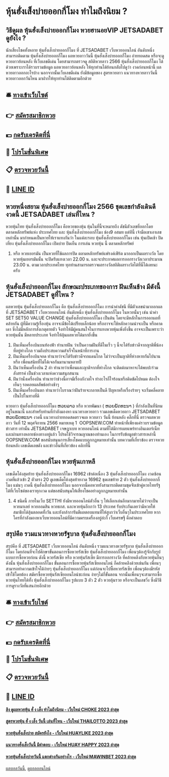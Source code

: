 # หุ้นฮั่งเส็งบ่ายออกกี่โมง ทำไมถึงนิยม ?
## วิธีดูผล หุ้นฮั่งเส็งบ่ายออกกี่โมง หวยฮานอยVIP JETSADABET ดูยังไง ?
นักเสี่ยงโชคทั้งหลาย หุ้นฮั่งเส็งบ่ายออกกี่โมง ที่ JETSADABET เว็บหวยออนไลน์ อันดับหนึ่ง สามารถติดตาม หุ้นฮั่งเส็งบ่ายออกกี่โมง ผลหวยลาววันนี้ หุ้นฮั่งเส็งบ่ายออกกี่โมง ถ่ายทอดสด หรือจะดู หวยลาวย้อนหลัง ที่เว็บเลขดีเด่น โดยสามารถตรวจดู สถิติหวยลาว 2566 หุ้นฮั่งเส็งบ่ายออกกี่โมง ได้ด้วยเพราะเราได้รวบรวมข้อมูล ผลหวยลาวย้อนหลัง ให้ทุกท่านได้ย้อนกลับไปดูว่า งวดก่อนหน้านี้ ผลหวยลาวออกอะไรบ้าง นอกจากนั้นเว็บเลขดีเด่น ยังมีข้อมูลของ สูตรหวยลาว แนวทางหวยลาววันนี้ หวยลาวออกวันไหน มาฝากให้ทุกท่านได้ติดตามอีกด้วย

## 🛎 [ทางเข้าเว็บไซต์](https://bit.ly/3BG5bNw)
## 👉 [สมัครสมาชิกหวย](https://bit.ly/3BG5bNw)
## 💵 [กดรับเครดิตที่นี่](https://bit.ly/3C3mvgS)
## 👑 [โปรโมชั่นพิเศษ](https://bit.ly/3C3mvgS)
## 📋 [ตรวจหวยวันนี้](https://bit.ly/3C3mvgS)
## 📱 [LINE ID](https://bit.ly/3C3mvgS)

## หวยหนึ่งสยาม หุ้นฮั่งเส็งบ่ายออกกี่โมง 2566 ชุดเลขกำลังเดินดีงวดนี้ JETSADABET เล่นที่ไหน ?
หวยหุ้นไทย หุ้นฮั่งเส็งบ่ายออกกี่โมง คือหวยของหุ้น หุ้นในที่นี้จะหมายถึง ดัชนีตัวเลขที่ออกโดยตลาดหลักทรัพย์แห่ง ประเทศไทย และ หุ้นฮั่งเส็งบ่ายออกกี่โมง ช่อง9 อสมท แต่ทีนี้ เจ้ามือเขาเอาเลขเหล่านั้น มากำหนดเป็นหวยให้เราแทงกันว่า ในแต่ละรอบ หุ้นฮั่งเส็งบ่ายออกกี่โมง เช่น หุ้นเปิดเช้า ปิดเที่ยง หุ้นฮั่งเส็งบ่ายออกกี่โมง เปิดบ่าย ปิดเย็น การเล่น หวยหุ้น นี้ ตลาดหลักทรัพย์
1. หรือ หวยเยอรมัน เป็นหวยที่ใช้ผลการปิด ตลาดหลักทรัพย์แฟรงค์เฟิร์ต มาออกเป็นผลรางวัล โดยหวยหุ้นเยอรมันนั้น จะปิดรับแทงเวลา 22.00 น. และจะประกาศผลการออกรางวัลเวลาประมาณ 23.00 น. ตามเวลาประเทศไทย ทุกท่านสามารถตรวจผลรางวัลสถิติผลรางวัลได้ที่นี่ได้เลยนะครับ

## หุ้นฮั่งเส็งบ่ายออกกี่โมง ลักษณะประเภทของการ ฝันเห็นช้าง มีดังนี้ JETSADABET ดูที่ไหน ?
ผลหวยหุ้น หุ้นฮั่งเส็งบ่ายออกกี่โมง คือ หุ้นฮั่งเส็งบ่ายออกกี่โมง การนำค่าดัชนี ที่มีตัวเลขนำมาออกผล ที่ JETSADABET เว็บหวยออนไลน์ อันดับหนึ่ง หุ้นฮั่งเส็งบ่ายออกกี่โมง ในหวยนั้นๆ เช่น นำค่า SET SET50 VALUE CHANGE หุ้นฮั่งเส็งบ่ายออกกี่โมง เป็นต้น โดยจะมีหลักในการออกผลที่คล้ายกัน ผู้ที่มีความรู้เรื่องหุ้น อาจจะมีข้อได้เปรียบเล็กน้อย หรืออาจจะใช้หลักความน่าจะเป็น หรือคาดเดา ซึ่งไม่มีหลักการสังเกตุตายตัว จึงทำให้มีผู้คนสนใจในการแทงหวยหุ้นเพิ่งยิ่งขึ้น อาจจะเป็นเพราะว่าหวยหุ้นนั้น มีหลายประเภท จึงทำให้ลุ้นผลหวยได้มากยิ่งขึ้น
1. ฝันเห็นเครื่องบินบนท้องฟ้า ทำนายฝัน ว่าเป็นความฝันที่ดีในเร็ว ๆ นี้จะได้รับข่าวดีจากญาติพี่น้องที่อยู่ห่างไกล รวมถึงประสบความสำเร็จในหน้าที่การงาน
2. ฝันเห็นเครื่องบินจอด ทำนายว่าจะได้รับข่าวดีจากแดนไกล ไม่ว่าจะเป็นญาติที่ห่างหายกันไปนาน หรือ เพื่อนสนิทที่ไม่ได้เจอกันมานานหลายปี
3. ฝันว่าเห็นเครื่องบิน 2 ลํา ทำนายว่าเพื่อนและญาติจากที่ห่างไกล จะติดต่อมาหาจะได้พบปะร่วมสังสรรค์ เป็นช่วงเวลาแห่งความสนุกสนาน
4. ฝันว่านั่งเครื่องบิน ทำนายว่าช่วงนี้อาจมีเรื่องกังวลใจ ทำอะไรก็ใจร้อนหรือติดขัดไปหมด ต้องใจเย็นๆ รอคอยผลลัพธ์อย่างช้าๆ
5. ฝันเห็นเครื่องบินตก ทำนายว่าโบราณว่าฝันร้ายจะกลายเป็นดี ปัญหาหรือเรื่องร้ายๆ จะเริ่มคลี่คลายเป็นไปในทางที่ดี

หวยลาว หุ้นฮั่งเส็งบ่ายออกกี่โมง ຫວຍລາວ หรือ หวยพัฒนา ( ຫວຍພັດທະນາ ) ที่กำลังเป็นที่นิยมอยู่ในขณะนี้ และสำหรับท่านที่กำลังมองหา แนวทางหวยลาว รวมเลขเด็ดหวยลาว JETSADABET ຫວຍພັດທະນາ งวดนี้
 แนวทางถ่ายทอดสดตรวจผล หวยลาว วันนี้ ย้อนหลัง คลิ๊กที่นี่ 
ตรวจผลหวยลาว วันที่ 12 พฤศจิกายน 2566
หมายเหตุ 1  OOPSNEW.COM ทำหน้าที่เพียงแค่รวบรวมข้อมูล ข่าวสาร เท่านั้น JETSADABET เจษฎาเบท หวยออนไลน์ ตามที่ได้มีการเผยแพร่ทางอินเตอร์เน็ท และผ่านทางหลายช่องทางอยู่แล้ว โปรดใช้วิจารณญาณของท่านเอง ในการรับข้อมูลข่าวสารเหล่านี้ OOPSNEW.COM ขอสนับสนุนการเสี่ยงโชคแบบถูกกฎหมายเท่านั้น
บทความที่เกี่ยวข้อง
ตรวจหวยย้อนหลัง เลขเด็ดเลขดัง และข่าวอื่นที่เกี่ยวข้อง คลิกที่นี่

## หุ้นฮั่งเส็งบ่ายออกกี่โมง หวยหุ้นเกาหลี
เลขเด็ดโค้งสุดท้าย หุ้นฮั่งเส็งบ่ายออกกี่โมง 16962 เข้าต่อเนื่อง 3 หุ้นฮั่งเส็งบ่ายออกกี่โมง งวดซ้อน งวดที่แล้วเข้า 2 ตัวตรง 20 ดูเลขเด็ดโค้งสุดท้ายงวด 16962 ชุดเลขท้าย 2 ตัว หุ้นฮั่งเส็งบ่ายออกกี่โมง แม่นๆ งวดนี้ หุ้นฮั่งเส็งบ่ายออกกี่โมง นอกจากนี้คอหวยยังสามารถติดตามชุดจับเข้าคู่หวยไทยรัฐได้ที่เว็บไซต์ของเราทุกงวด แต่ขอสนับสนุนให้เสี่ยงโชคอย่างถูกกฎหมายเท่านั้น
1. 4 ชนิดนี้ ภายในเว็บ SETTHI ยังมีหวยออนไลน์ตัวอื่น ๆ ให้เลือกเล่นอีกมากมายไม่ว่าจะเป็น หวยมาเลย์ หวยออมสิน หวยธกส. และหวยหุ้นอีกกว่า 13 ประเทศ รับประกันเลยว่ามีหวยให้สมาชิกได้ลุ้นตลอดทั้งวัน และยังกล้าการันตีผลตอบแทนที่ให้สูงกว่าเว็บอื่นๆในประเทศไทย หากใครที่กำลังมองหาเว็บหวยออนไลน์ที่มีความครบเครื่องอยู่ล่ะก็ เว็บเศรษฐี คือคำตอบ

## สรุปคือ รวมแนวทางหวยรัฐบาล หุ้นฮั่งเส็งบ่ายออกกี่โมง
สรุปคือ ที่ JETSADABET เว็บหวยออนไลน์ อันดับหนึ่ง รวมแนวทางหวยรัฐบาล หุ้นฮั่งเส็งบ่ายออกกี่โมง โดยก่อนที่จะไปศึกษาขั้นตอนการซื้อหวยรัสเซีย หุ้นฮั่งเส็งบ่ายออกกี่โมง เพื่อนๆต้องรู้จักกับรูปแบบการซื้อหวยก่อน ดังนี้
หวยรัสเซีย หรือ หวยหุ้นรัสเซีย มีการออกรางวัล ที่คล้ายคลึงกับหวยหุ้นอื่นๆ ดังนั้น หุ้นฮั่งเส็งบ่ายออกกี่โมง ขั้นตอนการซื้อหวยหุ้นรัสเซียออนไลน์ ก็คล้ายคลึงด้วยเช่นกัน เพื่อนๆสามารถทำความเข้าใจได้ง่ายๆ หุ้นฮั่งเส็งบ่ายออกกี่โมง แต่ก่อนจะไปซื้อหวยรัสเซีย เพื่อนๆต้องมีรหัสเข้าใช้โดยต้อง สมัครซื้อหวยหุ้นรัสเซียออนไลน์ซะก่อน ง่ายๆไม่กี่ขั้นตอน จากนั้นเพื่อนๆจะสามารถซื้อหวยหุ้นไทยได้ทั้ง หุ้นฮั่งเส็งบ่ายออกกี่โมง รูปแบบ 3 ตัว 2 ตัว หวยลุ้นรวย หรือจะเป็นเลขวิ่ง ซึ่งมีวิธีการดูรางวัลที่แสนง่ายอีกด้วย

## 🛎 [ทางเข้าเว็บไซต์](https://bit.ly/3BG5bNw)
## 👉 [สมัครสมาชิกหวย](https://bit.ly/3BG5bNw)
## 💵 [กดรับเครดิตที่นี่](https://bit.ly/3C3mvgS)
## 👑 [โปรโมชั่นพิเศษ](https://bit.ly/3C3mvgS)
## 📋 [ตรวจหวยวันนี้](https://bit.ly/3C3mvgS)
## 📱 [LINE ID](https://bit.ly/3C3mvgS)

#### [ลิง ดูผลหวยหุ้น ฮั่ ง เส็ง ทำไมถึงนิยม - เว็บใหม่ CHOKE 2023 ล่าสุด](https://atom.io/themes/ลิง%20ดูผลหวยหุ้น%20ฮั่%20ง%20เส็ง%20ทำไมถึงนิยม%20-%20เว็บใหม่%20choke%202023%20ล่าสุด)
#### [สูตรหวยหุ้น ฮั่ ง เส็ง วันนี้ เล่นที่ไหน - เว็บใหม่ THAILOTTO 2023 ล่าสุด](https://atom.io/themes/สูตรหวยหุ้น%20ฮั่%20ง%20เส็ง%20วันนี้%20เล่นที่ไหน%20-%20เว็บใหม่%20thailotto%202023%20ล่าสุด)
#### [หวยหุ้นฮั่งเส็งบ่าย สมัครยังไง - เว็บใหม่ HUAYLIKE 2023 ล่าสุด](https://atom.io/themes/หวยหุ้นฮั่งเส็งบ่าย%20สมัครยังไง%20-%20เว็บใหม่%20huaylike%202023%20ล่าสุด)
#### [แนวทางฮั่งเส็งวันนี้ มีคำตอบ - เว็บใหม่ HUAY HAPPY 2023 ล่าสุด](https://atom.io/themes/แนวทางฮั่งเส็งวันนี้%20มีคำตอบ%20-%20เว็บใหม่%20huay%20happy%202023%20ล่าสุด)
#### [หวยหุ้นฮั่งเส็งบ่ายวันนี้ แตกต่างกันอย่างไร - เว็บใหม่ MAWINBET 2023 ล่าสุด](https://atom.io/themes/หวยหุ้นฮั่งเส็งบ่ายวันนี้%20แตกต่างกันอย่างไร%20-%20เว็บใหม่%20mawinbet%202023%20ล่าสุด)

[ผลบอลวันนี้](https://siamsport.tv "ผลบอลวันนี้"), [ดูบอลออนไลน์](https://siamsport.tv/ดูบอลสด "ดูบอลออนไลน์")